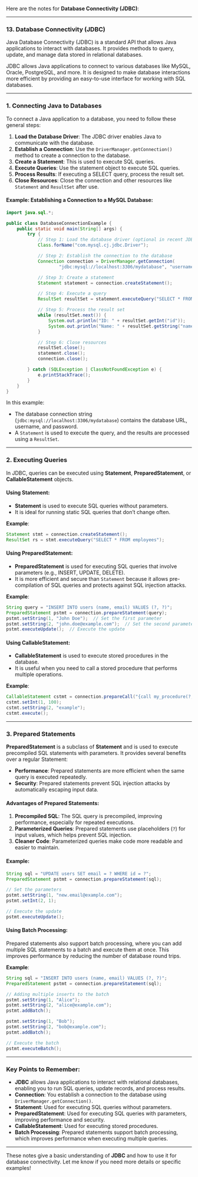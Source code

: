 Here are the notes for **Database Connectivity (JDBC)**:

---

### **13. Database Connectivity (JDBC)**

Java Database Connectivity (JDBC) is a standard API that allows Java applications to interact with databases. It provides methods to query, update, and manage data stored in relational databases.

JDBC allows Java applications to connect to various databases like MySQL, Oracle, PostgreSQL, and more. It is designed to make database interactions more efficient by providing an easy-to-use interface for working with SQL databases.

---

### **1. Connecting Java to Databases**

To connect a Java application to a database, you need to follow these general steps:
1. **Load the Database Driver**: The JDBC driver enables Java to communicate with the database.
2. **Establish a Connection**: Use the `DriverManager.getConnection()` method to create a connection to the database.
3. **Create a Statement**: This is used to execute SQL queries.
4. **Execute Queries**: Use the statement object to execute SQL queries.
5. **Process Results**: If executing a SELECT query, process the result set.
6. **Close Resources**: Close the connection and other resources like `Statement` and `ResultSet` after use.

#### **Example: Establishing a Connection to a MySQL Database**:
```java
import java.sql.*;

public class DatabaseConnectionExample {
    public static void main(String[] args) {
        try {
            // Step 1: Load the database driver (optional in recent JDBC versions)
            Class.forName("com.mysql.cj.jdbc.Driver");

            // Step 2: Establish the connection to the database
            Connection connection = DriverManager.getConnection(
                    "jdbc:mysql://localhost:3306/mydatabase", "username", "password");

            // Step 3: Create a statement
            Statement statement = connection.createStatement();

            // Step 4: Execute a query
            ResultSet resultSet = statement.executeQuery("SELECT * FROM users");

            // Step 5: Process the result set
            while (resultSet.next()) {
                System.out.println("ID: " + resultSet.getInt("id"));
                System.out.println("Name: " + resultSet.getString("name"));
            }

            // Step 6: Close resources
            resultSet.close();
            statement.close();
            connection.close();

        } catch (SQLException | ClassNotFoundException e) {
            e.printStackTrace();
        }
    }
}
```
In this example:
- The database connection string (`jdbc:mysql://localhost:3306/mydatabase`) contains the database URL, username, and password.
- A `Statement` is used to execute the query, and the results are processed using a `ResultSet`.

---

### **2. Executing Queries**

In JDBC, queries can be executed using **Statement**, **PreparedStatement**, or **CallableStatement** objects.

#### **Using Statement**:
- **Statement** is used to execute SQL queries without parameters.
- It is ideal for running static SQL queries that don’t change often.

**Example**:
```java
Statement stmt = connection.createStatement();
ResultSet rs = stmt.executeQuery("SELECT * FROM employees");
```

#### **Using PreparedStatement**:
- **PreparedStatement** is used for executing SQL queries that involve parameters (e.g., INSERT, UPDATE, DELETE).
- It is more efficient and secure than `Statement` because it allows pre-compilation of SQL queries and protects against SQL injection attacks.

**Example**:
```java
String query = "INSERT INTO users (name, email) VALUES (?, ?)";
PreparedStatement pstmt = connection.prepareStatement(query);
pstmt.setString(1, "John Doe");  // Set the first parameter
pstmt.setString(2, "john.doe@example.com");  // Set the second parameter
pstmt.executeUpdate();  // Execute the update
```

#### **Using CallableStatement**:
- **CallableStatement** is used to execute stored procedures in the database.
- It is useful when you need to call a stored procedure that performs multiple operations.

**Example**:
```java
CallableStatement cstmt = connection.prepareCall("{call my_procedure(?, ?)}");
cstmt.setInt(1, 100);
cstmt.setString(2, "example");
cstmt.execute();
```

---

### **3. Prepared Statements**

**PreparedStatement** is a subclass of **Statement** and is used to execute precompiled SQL statements with parameters. It provides several benefits over a regular Statement:

- **Performance**: Prepared statements are more efficient when the same query is executed repeatedly.
- **Security**: Prepared statements prevent SQL injection attacks by automatically escaping input data.

#### **Advantages of Prepared Statements**:
1. **Precompiled SQL**: The SQL query is precompiled, improving performance, especially for repeated executions.
2. **Parameterized Queries**: Prepared statements use placeholders (`?`) for input values, which helps prevent SQL injection.
3. **Cleaner Code**: Parameterized queries make code more readable and easier to maintain.

#### **Example**:
```java
String sql = "UPDATE users SET email = ? WHERE id = ?";
PreparedStatement pstmt = connection.prepareStatement(sql);

// Set the parameters
pstmt.setString(1, "new.email@example.com");
pstmt.setInt(2, 1);

// Execute the update
pstmt.executeUpdate();
```

#### **Using Batch Processing**:
Prepared statements also support batch processing, where you can add multiple SQL statements to a batch and execute them at once. This improves performance by reducing the number of database round trips.

**Example**:
```java
String sql = "INSERT INTO users (name, email) VALUES (?, ?)";
PreparedStatement pstmt = connection.prepareStatement(sql);

// Adding multiple inserts to the batch
pstmt.setString(1, "Alice");
pstmt.setString(2, "alice@example.com");
pstmt.addBatch();

pstmt.setString(1, "Bob");
pstmt.setString(2, "bob@example.com");
pstmt.addBatch();

// Execute the batch
pstmt.executeBatch();
```

---

### **Key Points to Remember:**

- **JDBC** allows Java applications to interact with relational databases, enabling you to run SQL queries, update records, and process results.
- **Connection**: You establish a connection to the database using `DriverManager.getConnection()`.
- **Statement**: Used for executing SQL queries without parameters.
- **PreparedStatement**: Used for executing SQL queries with parameters, improving performance and security.
- **CallableStatement**: Used for executing stored procedures.
- **Batch Processing**: Prepared statements support batch processing, which improves performance when executing multiple queries.

---

These notes give a basic understanding of **JDBC** and how to use it for database connectivity. Let me know if you need more details or specific examples!